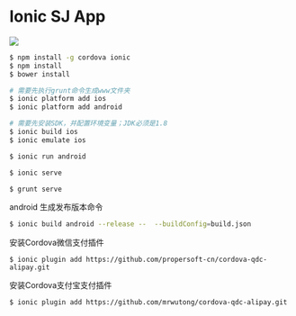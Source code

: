 Ionic SJ App
============

<a href="https://server.propersoft.cn/teamcity/viewType.html?buildTypeId=ISJ_Build">
  <img src="https://server.propersoft.cn/teamcity/app/rest/builds/buildType:(id:ISJ_Build)/statusIcon.svg"/>
</a>

```bash
$ npm install -g cordova ionic
$ npm install
$ bower install

# 需要先执行grunt命令生成www文件夹
$ ionic platform add ios
$ ionic platform add android

# 需要先安装SDK，并配置环境变量；JDK必须是1.8
$ ionic build ios
$ ionic emulate ios

$ ionic run android

$ ionic serve

$ grunt serve
```
android 生成发布版本命令
```bash
$ ionic build android --release --  --buildConfig=build.json
```
安装Cordova微信支付插件
```
$ ionic plugin add https://github.com/propersoft-cn/cordova-qdc-alipay.git
```
安装Cordova支付宝支付插件
```
$ ionic plugin add https://github.com/mrwutong/cordova-qdc-alipay.git
```


